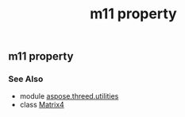 ﻿---
title: m11 property
second_title: Aspose.3D for Python via .NET API References
description: 
type: docs
weight: 210
url: /python-net/aspose.threed.utilities/matrix4/m11/
is_root: false
---

## m11 property


### See Also
* module [aspose.threed.utilities](../../)
* class [Matrix4](/3d/python-net/aspose.threed.utilities/matrix4)
